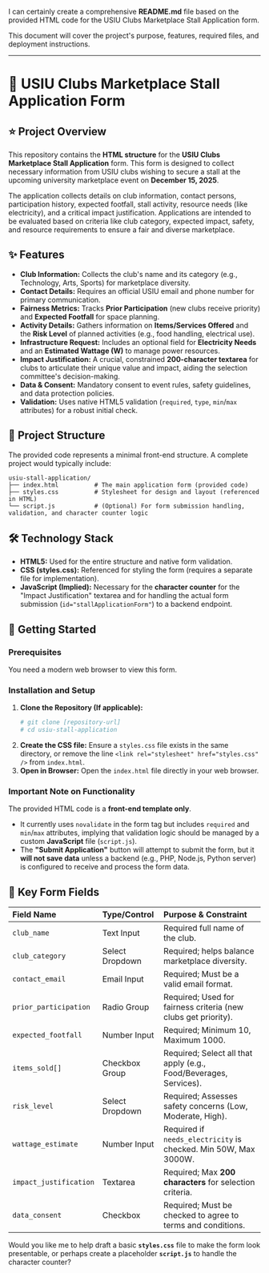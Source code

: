 I can certainly create a comprehensive **README.md** file based on the provided HTML code for the USIU Clubs Marketplace Stall Application form.

This document will cover the project's purpose, features, required files, and deployment instructions.

-----

# 📝 USIU Clubs Marketplace Stall Application Form

## ⭐ Project Overview

This repository contains the **HTML structure** for the **USIU Clubs Marketplace Stall Application** form. This form is designed to collect necessary information from USIU clubs wishing to secure a stall at the upcoming university marketplace event on **December 15, 2025**.

The application collects details on club information, contact persons, participation history, expected footfall, stall activity, resource needs (like electricity), and a critical impact justification. Applications are intended to be evaluated based on criteria like club category, expected impact, safety, and resource requirements to ensure a fair and diverse marketplace.

## ✨ Features

  * **Club Information:** Collects the club's name and its category (e.g., Technology, Arts, Sports) for marketplace diversity.
  * **Contact Details:** Requires an official USIU email and phone number for primary communication.
  * **Fairness Metrics:** Tracks **Prior Participation** (new clubs receive priority) and **Expected Footfall** for space planning.
  * **Activity Details:** Gathers information on **Items/Services Offered** and the **Risk Level** of planned activities (e.g., food handling, electrical use).
  * **Infrastructure Request:** Includes an optional field for **Electricity Needs** and an **Estimated Wattage (W)** to manage power resources.
  * **Impact Justification:** A crucial, constrained **200-character textarea** for clubs to articulate their unique value and impact, aiding the selection committee's decision-making.
  * **Data & Consent:** Mandatory consent to event rules, safety guidelines, and data protection policies.
  * **Validation:** Uses native HTML5 validation (`required`, `type`, `min`/`max` attributes) for a robust initial check.

## 📁 Project Structure

The provided code represents a minimal front-end structure. A complete project would typically include:

```
usiu-stall-application/
├── index.html          # The main application form (provided code)
├── styles.css          # Stylesheet for design and layout (referenced in HTML)
└── script.js           # (Optional) For form submission handling, validation, and character counter logic
```

## 🛠️ Technology Stack

  * **HTML5:** Used for the entire structure and native form validation.
  * **CSS (styles.css):** Referenced for styling the form (requires a separate file for implementation).
  * **JavaScript (Implied):** Necessary for the **character counter** for the "Impact Justification" textarea and for handling the actual form submission (`id="stallApplicationForm"`) to a backend endpoint.

## 🚀 Getting Started

### Prerequisites

You need a modern web browser to view this form.

### Installation and Setup

1.  **Clone the Repository (If applicable):**
    ```bash
    # git clone [repository-url]
    # cd usiu-stall-application
    ```
2.  **Create the CSS file:** Ensure a `styles.css` file exists in the same directory, or remove the line `<link rel="stylesheet" href="styles.css" />` from `index.html`.
3.  **Open in Browser:** Open the `index.html` file directly in your web browser.

### Important Note on Functionality

The provided HTML code is a **front-end template only**.

  * It currently uses `novalidate` in the form tag but includes `required` and `min`/`max` attributes, implying that validation logic should be managed by a custom **JavaScript** file (`script.js`).
  * The **"Submit Application"** button will attempt to submit the form, but it **will not save data** unless a backend (e.g., PHP, Node.js, Python server) is configured to receive and process the form data.

## 🧩 Key Form Fields

| Field Name | Type/Control | Purpose & Constraint |
| :--- | :--- | :--- |
| `club_name` | Text Input | Required full name of the club. |
| `club_category` | Select Dropdown | Required; helps balance marketplace diversity. |
| `contact_email` | Email Input | Required; Must be a valid email format. |
| `prior_participation` | Radio Group | Required; Used for fairness criteria (new clubs get priority). |
| `expected_footfall` | Number Input | Required; Minimum 10, Maximum 1000. |
| `items_sold[]` | Checkbox Group | Required; Select all that apply (e.g., Food/Beverages, Services). |
| `risk_level` | Select Dropdown | Required; Assesses safety concerns (Low, Moderate, High). |
| `wattage_estimate` | Number Input | Required if `needs_electricity` is checked. Min 50W, Max 3000W. |
| `impact_justification` | Textarea | Required; Max **200 characters** for selection criteria. |
| `data_consent` | Checkbox | Required; Must be checked to agree to terms and conditions. |

Would you like me to help draft a basic **`styles.css`** file to make the form look presentable, or perhaps create a placeholder **`script.js`** to handle the character counter?
